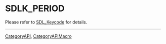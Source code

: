 # SDLK_PERIOD

Please refer to [SDL_Keycode](SDL_Keycode) for details.

----
[CategoryAPI](CategoryAPI), [CategoryAPIMacro](CategoryAPIMacro)

